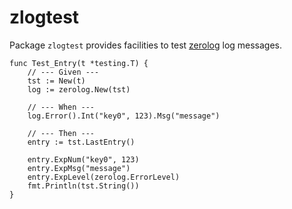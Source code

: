 # zlogtest

Package `zlogtest` provides facilities to test [zerolog](https://github.com/rs/zerolog) 
log messages.

```
func Test_Entry(t *testing.T) {
	// --- Given ---
	tst := New(t)
	log := zerolog.New(tst)

	// --- When ---
	log.Error().Int("key0", 123).Msg("message")

	// --- Then ---
	entry := tst.LastEntry()

	entry.ExpNum("key0", 123)
	entry.ExpMsg("message")
	entry.ExpLevel(zerolog.ErrorLevel)
	fmt.Println(tst.String())
}
```
